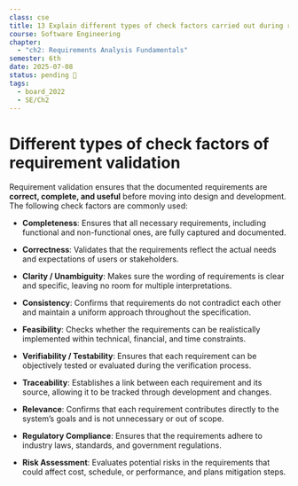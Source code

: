 ```yaml
---
class: cse
title: 13 Explain different types of check factors carried out during requirement validation
course: Software Engineering
chapter:
  - "ch2: Requirements Analysis Fundamentals"
semester: 6th
date: 2025-07-08
status: pending 🛑
tags:
  - board_2022
  - SE/Ch2
---
```

  
  # Different types of check factors of  requirement validation

Requirement validation ensures that the documented requirements are **correct, complete, and useful** before moving into design and development. The following check factors are commonly used:

- **Completeness**: Ensures that all necessary requirements, including functional and non-functional ones, are fully captured and documented.
    
- **Correctness**: Validates that the requirements reflect the actual needs and expectations of users or stakeholders.
    
- **Clarity / Unambiguity**: Makes sure the wording of requirements is clear and specific, leaving no room for multiple interpretations.
    
- **Consistency**: Confirms that requirements do not contradict each other and maintain a uniform approach throughout the specification.
    
- **Feasibility**: Checks whether the requirements can be realistically implemented within technical, financial, and time constraints.
    
- **Verifiability / Testability**: Ensures that each requirement can be objectively tested or evaluated during the verification process.
    
- **Traceability**: Establishes a link between each requirement and its source, allowing it to be tracked through development and changes.
    
- **Relevance**: Confirms that each requirement contributes directly to the system’s goals and is not unnecessary or out of scope.
    
- **Regulatory Compliance**: Ensures that the requirements adhere to industry laws, standards, and government regulations.
    
- **Risk Assessment**: Evaluates potential risks in the requirements that could affect cost, schedule, or performance, and plans mitigation steps.
